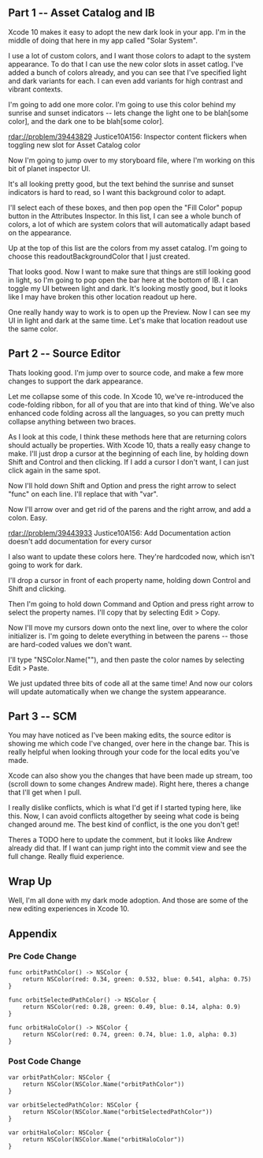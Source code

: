 ## Part 1 -- Asset Catalog and IB

Xcode 10 makes it easy to adopt the new dark look in your app. I'm in the middle of doing that here in my app called "Solar System".

I use a lot of custom colors, and I want those colors to adapt to the system appearance. To do that I can use the new color slots in asset catlog. I've added a bunch of colors already, and you can see that I've specified light and dark variants for each. I can even add variants for high contrast and vibrant contexts.

I'm going to add one more color. I'm going to use this color behind my sunrise and sunset indicators -- lets change the light one to be blah[some color], and the dark one to be blah[some color].

  <rdar://problem/39443829> Justice10A156: Inspector content flickers when toggling new slot for Asset Catalog color

Now I'm going to jump over to my storyboard file, where I'm working on this bit of planet inspector UI. 

It's all looking pretty good, but the text behind the sunrise and sunset indicators is hard to read, so I want this background color to adapt.

I'll select each of these boxes, and then pop open the "Fill Color" popup button in the Attributes Inspector. In this list, I can see a whole bunch of colors, a lot of which are system colors that will automatically adapt based on the appearance.

Up at the top of this list are the colors from my asset catalog. I'm going to choose this readoutBackgroundColor that I just created.

That looks good. Now I want to make sure that things are still looking good in light, so I'm going to pop open the bar here at the bottom of IB. I can toggle my UI between light and dark. It's looking mostly good, but it looks like I may have broken this other location readout up here.

One really handy way to work is to open up the Preview. Now I can see my UI in light and dark at the same time. Let's make that location readout use the same color.

## Part 2 -- Source Editor

Thats looking good. I'm jump over to source code, and make a few more changes to support the dark appearance.

Let me collapse some of this code. In Xcode 10, we've re-introduced the code-folding ribbon, for all of you that are into that kind of thing. We've also enhanced code folding across all the languages, so you can pretty much collapse anything between two braces.

As I look at this code, I think these methods here that are returning colors should actually be properties. With Xcode 10, thats a really easy change to make. I'll just drop a cursor at the beginning of each line, by holding down Shift and Control and then clicking. If I add a cursor I don't want, I can just click again in the same spot.

Now I'll hold down Shift and Option and press the right arrow to select "func" on each line. I'll replace that with "var".

Now I'll arrow over and get rid of the parens and the right arrow, and add a colon. Easy.

  <rdar://problem/39443933> Justice10A156: Add Documentation action doesn't add documentation for every cursor

I also want to update these colors here. They're hardcoded now, which isn't going to work for dark. 

I'll drop a cursor in front of each property name, holding down Control and Shift and clicking.

Then I'm going to hold down Command and Option and press right arrow to select the property names. I'll copy that by selecting Edit > Copy.

Now I'll move my cursors down onto the next line, over to where the color initializer is. I'm going to delete everything in between the parens -- those are hard-coded values we don't want.

I'll type "NSColor.Name(""), and then paste the color names by selecting Edit > Paste.

We just updated three bits of code all at the same time! And now our colors will update automatically when we change the system appearance.

## Part 3 -- SCM

You may have noticed as I've been making edits, the source editor is showing me which code I've changed, over here in the change bar. This is really helpful when looking through your code for the local edits you've made.

Xcode can also show you the changes that have been made up stream, too (scroll down to some changes Andrew made). Right here, theres a change that I'll get when I pull. 

I really dislike conflicts, which is what I'd get if I started typing here, like this. Now, I can avoid conflicts  altogether by seeing what code is being changed around me. The best kind of conflict, is the one you don't get!

Theres a TODO here to update the comment, but it looks like Andrew already did that. If I want can jump right into the commit view and see the full change. Really fluid experience. 

## Wrap Up
Well, I'm all done with my dark mode adoption. And those are some of the new editing experiences in Xcode 10.

## Appendix

### Pre Code Change

    func orbitPathColor() -> NSColor {
        return NSColor(red: 0.34, green: 0.532, blue: 0.541, alpha: 0.75)
    }

    func orbitSelectedPathColor() -> NSColor {
        return NSColor(red: 0.28, green: 0.49, blue: 0.14, alpha: 0.9)
    }

    func orbitHaloColor() -> NSColor {
        return NSColor(red: 0.74, green: 0.74, blue: 1.0, alpha: 0.3)
    }

### Post Code Change

    var orbitPathColor: NSColor {
        return NSColor(NSColor.Name("orbitPathColor"))
    }
    
    var orbitSelectedPathColor: NSColor {
        return NSColor(NSColor.Name("orbitSelectedPathColor"))
    }
    
    var orbitHaloColor: NSColor {
        return NSColor(NSColor.Name("orbitHaloColor"))
    }
